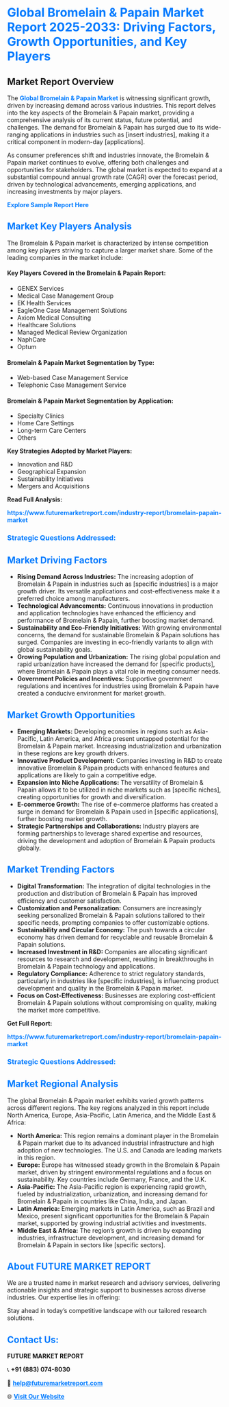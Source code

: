 <h1 style="color: #007BFF;">Global Bromelain & Papain Market Report 2025-2033: Driving Factors, Growth Opportunities, and Key Players</h1>

<section id="overview">
<h2>Market Report Overview</h2>
<p>The <a href="https://www.futuremarketreport.com/industry-report/bromelain-papain-market" style="color: #007BFF; text-decoration: none;"><strong>Global Bromelain & Papain Market</strong></a> is witnessing significant growth, driven by increasing demand across various industries. This report delves into the key aspects of the Bromelain & Papain market, providing a comprehensive analysis of its current status, future potential, and challenges. The demand for Bromelain & Papain has surged due to its wide-ranging applications in industries such as [insert industries], making it a critical component in modern-day [applications].</p>
<p>As consumer preferences shift and industries innovate, the Bromelain & Papain market continues to evolve, offering both challenges and opportunities for stakeholders. The global market is expected to expand at a substantial compound annual growth rate (CAGR) over the forecast period, driven by technological advancements, emerging applications, and increasing investments by major players.</p>
</section>

<section id="overview">
<p><a href="https://www.futuremarketreport.com/request-sample/reportId=34054" style="color: #007BFF; text-decoration: none;"><strong>Explore Sample Report Here</strong></a></p>
</section>

<section id="key-players">
<h2 style="color: #007BFF;">Market Key Players Analysis</h2>
<p>The Bromelain & Papain market is characterized by intense competition among key players striving to capture a larger market share. Some of the leading companies in the market include:</p>
<h4>Key Players Covered in the Bromelain & Papain Report:</h4>
<ul><li>GENEX Services</li><li>Medical Case Management Group</li><li>EK Health Services</li><li>EagleOne Case Management Solutions</li><li>Axiom Medical Consulting</li><li>Healthcare Solutions</li><li>Managed Medical Review Organization</li><li>NaphCare</li><li>Optum</li></ul>
<h4>Bromelain & Papain Market Segmentation by Type:</h4>
<ul><li>Web-based Case Management Service</li><li>Telephonic Case Management Service</li></ul>

<h4>Bromelain & Papain Market Segmentation by Application:</h4>
<ul><li>Specialty Clinics</li><li>Home Care Settings</li><li>Long-term Care Centers</li><li>Others</li></ul>
<p><strong>Key Strategies Adopted by Market Players:</strong></p>
<ul>
<li>Innovation and R&D</li>
<li>Geographical Expansion</li>
<li>Sustainability Initiatives</li>
<li>Mergers and Acquisitions</li>
</ul>
</section>

<section>
<p><strong>Read Full Analysis: </strong></p><a href="https://www.futuremarketreport.com/industry-report/bromelain-papain-market" style="color: #007BFF; text-decoration: none;"><strong>https://www.futuremarketreport.com/industry-report/bromelain-papain-market</strong></a>
<h3 style="color: #007BFF;">Strategic Questions Addressed:</h3>
</section>

<section id="driving-factors">
<h2 style="color: #007BFF;">Market Driving Factors</h2>
<ul>
<li><strong>Rising Demand Across Industries:</strong> The increasing adoption of Bromelain & Papain in industries such as [specific industries] is a major growth driver. Its versatile applications and cost-effectiveness make it a preferred choice among manufacturers.</li>
<li><strong>Technological Advancements:</strong> Continuous innovations in production and application technologies have enhanced the efficiency and performance of Bromelain & Papain, further boosting market demand.</li>
<li><strong>Sustainability and Eco-Friendly Initiatives:</strong> With growing environmental concerns, the demand for sustainable Bromelain & Papain solutions has surged. Companies are investing in eco-friendly variants to align with global sustainability goals.</li>
<li><strong>Growing Population and Urbanization:</strong> The rising global population and rapid urbanization have increased the demand for [specific products], where Bromelain & Papain plays a vital role in meeting consumer needs.</li>
<li><strong>Government Policies and Incentives:</strong> Supportive government regulations and incentives for industries using Bromelain & Papain have created a conducive environment for market growth.</li>
</ul>
</section>

<section id="growth-opportunities">
<h2 style="color: #007BFF;">Market Growth Opportunities</h2>
<ul>
<li><strong>Emerging Markets:</strong> Developing economies in regions such as Asia-Pacific, Latin America, and Africa present untapped potential for the Bromelain & Papain market. Increasing industrialization and urbanization in these regions are key growth drivers.</li>
<li><strong>Innovative Product Development:</strong> Companies investing in R&D to create innovative Bromelain & Papain products with enhanced features and applications are likely to gain a competitive edge.</li>
<li><strong>Expansion into Niche Applications:</strong> The versatility of Bromelain & Papain allows it to be utilized in niche markets such as [specific niches], creating opportunities for growth and diversification.</li>
<li><strong>E-commerce Growth:</strong> The rise of e-commerce platforms has created a surge in demand for Bromelain & Papain used in [specific applications], further boosting market growth.</li>
<li><strong>Strategic Partnerships and Collaborations:</strong> Industry players are forming partnerships to leverage shared expertise and resources, driving the development and adoption of Bromelain & Papain products globally.</li>
</ul>
</section>

<section id="trending-factors">
<h2 style="color: #007BFF;">Market Trending Factors</h2>
<ul>
<li><strong>Digital Transformation:</strong> The integration of digital technologies in the production and distribution of Bromelain & Papain has improved efficiency and customer satisfaction.</li>
<li><strong>Customization and Personalization:</strong> Consumers are increasingly seeking personalized Bromelain & Papain solutions tailored to their specific needs, prompting companies to offer customizable options.</li>
<li><strong>Sustainability and Circular Economy:</strong> The push towards a circular economy has driven demand for recyclable and reusable Bromelain & Papain solutions.</li>
<li><strong>Increased Investment in R&D:</strong> Companies are allocating significant resources to research and development, resulting in breakthroughs in Bromelain & Papain technology and applications.</li>
<li><strong>Regulatory Compliance:</strong> Adherence to strict regulatory standards, particularly in industries like [specific industries], is influencing product development and quality in the Bromelain & Papain market.</li>
<li><strong>Focus on Cost-Effectiveness:</strong> Businesses are exploring cost-efficient Bromelain & Papain solutions without compromising on quality, making the market more competitive.</li>
</ul>
</section>

<section>
<p><strong>Get Full Report: </strong></p><a href="https://www.futuremarketreport.com/industry-report/bromelain-papain-market" style="color: #007BFF; text-decoration: none;"><strong>https://www.futuremarketreport.com/industry-report/bromelain-papain-market</strong></a>
<h3 style="color: #007BFF;">Strategic Questions Addressed:</h3>
</section>


<section id="regional-analysis">
<h2 style="color: #007BFF;">Market Regional Analysis</h2>
<p>The global Bromelain & Papain market exhibits varied growth patterns across different regions. The key regions analyzed in this report include North America, Europe, Asia-Pacific, Latin America, and the Middle East & Africa:</p>
<ul>
<li><strong>North America:</strong> This region remains a dominant player in the Bromelain & Papain market due to its advanced industrial infrastructure and high adoption of new technologies. The U.S. and Canada are leading markets in this region.</li>
<li><strong>Europe:</strong> Europe has witnessed steady growth in the Bromelain & Papain market, driven by stringent environmental regulations and a focus on sustainability. Key countries include Germany, France, and the U.K.</li>
<li><strong>Asia-Pacific:</strong> The Asia-Pacific region is experiencing rapid growth, fueled by industrialization, urbanization, and increasing demand for Bromelain & Papain in countries like China, India, and Japan.</li>
<li><strong>Latin America:</strong> Emerging markets in Latin America, such as Brazil and Mexico, present significant opportunities for the Bromelain & Papain market, supported by growing industrial activities and investments.</li>
<li><strong>Middle East & Africa:</strong> The region’s growth is driven by expanding industries, infrastructure development, and increasing demand for Bromelain & Papain in sectors like [specific sectors].</li>
</ul>
</section>

<footer>
<h2 style="color: #007BFF;">About FUTURE MARKET REPORT</h2>
<p>We are a trusted name in market research and advisory services, delivering actionable insights and strategic support to businesses across diverse industries. Our expertise lies in offering:</p>

<p>Stay ahead in today’s competitive landscape with our tailored research solutions.</p>

<h2 style="color: #007BFF;">Contact Us:</h2>
<p><strong>FUTURE MARKET REPORT</strong></p>
<p>📞 <strong>+91 (883) 074-8030</strong></p>
<p>📧 <strong><a href="mailto:help@futuremarketreport.com" style="color: #007BFF;">help@futuremarketreport.com</a></strong></p>
<p>🌐 <strong><a href="https://www.futuremarketreport.com/" style="color: #007BFF;">Visit Our Website</a></strong></p>
</footer>